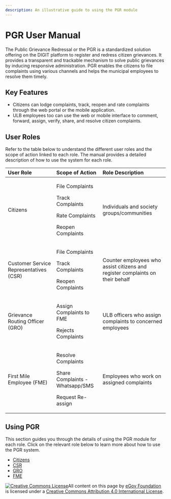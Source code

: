 ```yaml
---
description: An illustrative guide to using the PGR module
---
```


# PGR User Manual

The Public Grievance Redressal or the PGR is a standardized solution offering on the DIGIT platform to register and redress citizen grievances. It provides a transparent and trackable mechanism to solve public grievances by inducing responsive administration. PGR enables the citizens to file complaints using various channels and helps the municipal employees to resolve them timely.

## Key Features

* Citizens can lodge complaints, track, reopen and rate complaints through the web portal or the mobile application. 
* ULB employees too can use the web or mobile interface to comment, forward, assign, verify, share, and resolve citizen complaints.

## User Roles

Refer to the table below to understand the different user roles and the scope of action linked to each role. The manual provides a detailed description of how to use the system for each role.

<table>
  <thead>
    <tr>
      <th style="text-align:left">User Role</th>
      <th style="text-align:left">Scope of Action</th>
      <th style="text-align:left">Role Description</th>
    </tr>
  </thead>
  <tbody>
    <tr>
      <td style="text-align:left">Citizens</td>
      <td style="text-align:left">
        <p>File Complaints</p>
        <p>Track Complaints</p>
        <p>Rate Complaints</p>
        <p>Reopen Complaints
          <br />
        </p>
      </td>
      <td style="text-align:left">Individuals and society groups/communities</td>
    </tr>
    <tr>
      <td style="text-align:left">Customer Service Representatives (CSR)</td>
      <td style="text-align:left">
        <p>File Complaints</p>
        <p>Track Complaints</p>
        <p>Reopen Complaints
          <br />
        </p>
      </td>
      <td style="text-align:left">Counter employees who assist citizens and register complaints on their
        behalf</td>
    </tr>
    <tr>
      <td style="text-align:left">Grievance Routing Officer (GRO)</td>
      <td style="text-align:left">
        <p>Assign Complaints to FME</p>
        <p>Rejects Complaints
          <br />
        </p>
      </td>
      <td style="text-align:left">ULB officers who assign complaints to concerned employees</td>
    </tr>
    <tr>
      <td style="text-align:left">First Mile Employee (FME)</td>
      <td style="text-align:left">
        <p>Resolve Complaints</p>
        <p>Share Complaints - Whatsapp/SMS</p>
        <p>Request Re-assign
          <br />
        </p>
      </td>
      <td style="text-align:left">Employees who work on assigned complaints</td>
    </tr>
  </tbody>
</table>

## Using PGR

This section guides you through the details of using the PGR module for each role. Click on the relevant role below to learn more about how to use the PGR system.

* [Citizens](citizen-user-manual.md)
* [CSR](employee-user-manual.md)
* [GRO](employee-user-manual.md#gro)
* [FME](employee-user-manual.md#fme)

[![Creative Commons License](https://i.creativecommons.org/l/by/4.0/80x15.png)](http://creativecommons.org/licenses/by/4.0/)All content on this page by [eGov Foundation ](https://egov.org.in/)is licensed under a [Creative Commons Attribution 4.0 International License](http://creativecommons.org/licenses/by/4.0/).

